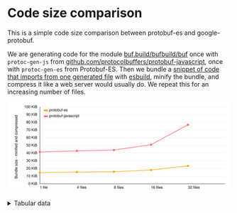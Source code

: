 # Code size comparison

This is a simple code size comparison between protobuf-es and google-protobuf.

We are generating code for the module [buf.build/bufbuild/buf](https://buf.build/bufbuild/buf)
once with `protoc-gen-js` from [github.com/protocolbuffers/protobuf-javascript](https://github.com/protocolbuffers/protobuf-javascript), 
once with `protoc-gen-es` from Protobuf-ES. Then we bundle a [snippet of code that imports from one generated file](./src/gen/protobuf-es/entry-1.ts) 
with [esbuild](https://esbuild.github.io/), minify the bundle, and compress it like a web server would 
usually do. We repeat this for an increasing number of files.

![chart](./chart.svg)


<details><summary>Tabular data</summary>

<!--- TABLE-START -->
| code generator  | files    | bundle size             | minified               | compressed         |
|-----------------|----------|------------------------:|-----------------------:|-------------------:|
| protobuf-es | 1 | 123,997 b | 64,338 b | 14,978 b |
| protobuf-es | 4 | 126,192 b | 65,847 b | 15,673 b |
| protobuf-es | 8 | 128,970 b | 67,618 b | 16,184 b |
| protobuf-es | 16 | 139,478 b | 75,599 b | 18,501 b |
| protobuf-es | 32 | 167,373 b | 97,621 b | 23,927 b |
| protobuf-javascript | 1 | 339,613 b | 255,820 b | 42,481 b |
| protobuf-javascript | 4 | 366,281 b | 271,092 b | 43,912 b |
| protobuf-javascript | 8 | 388,324 b | 283,409 b | 45,038 b |
| protobuf-javascript | 16 | 548,365 b | 378,100 b | 52,204 b |
| protobuf-javascript | 32 | 1,240,889 b | 819,610 b | 78,780 b |
<!--- TABLE-END -->

</details>

